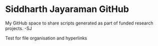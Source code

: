 # Siddharth Jayaraman GitHub

My GitHub space to share scripts generated as part of funded research projects.
-SJ

Test for file organisation and hyperlinks
